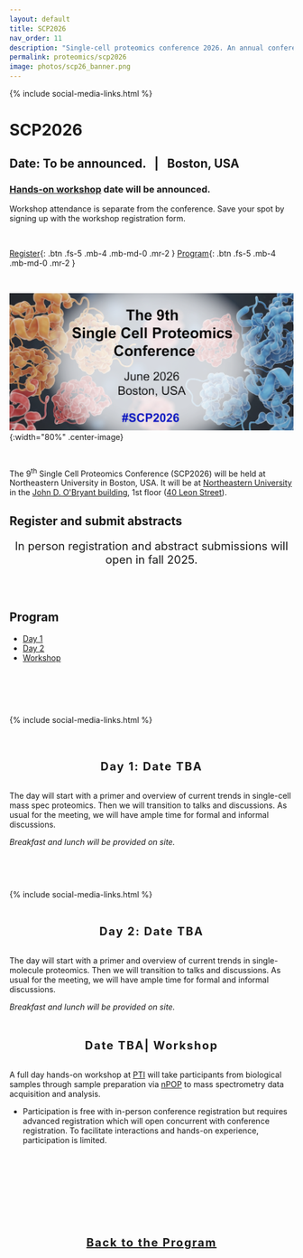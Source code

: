 ```yaml
---
layout: default
title: SCP2026
nav_order: 11
description: "Single-cell proteomics conference 2026. An annual conference in Boston for interactive discussions and presentations in the fields of single-cell biology, sensitive mass spectrometry, single-cell omics and computational biology."
permalink: proteomics/scp2026
image: photos/scp26_banner.png
---
```

{% include social-media-links.html %}

# SCP2026
## Date: To be announced.   &nbsp; |  &nbsp;  Boston, USA
### [Hands-on workshop](#workshop) date will be announced.
Workshop attendance is separate from the conference. Save your spot by signing up with the workshop registration form.

&nbsp;



[Register](#register-and-submit-abstracts){: .btn .fs-5 .mb-4 .mb-md-0 .mr-2 }
[Program](#program){: .btn .fs-5 .mb-4 .mb-md-0 .mr-2 }
<!-- [Speakers](#speakers){: .btn .fs-5 .mb-4 .mb-md-0 .mr-2 } -->
<!--[Sponsors](#sponsors){: .btn .fs-5 .mb-4 .mb-md-0 .mr-2 } -->

&nbsp;



![](photos/scp26_banner.png){:width="80%" .center-image}




&nbsp;

The 9<sup>th</sup> Single Cell Proteomics Conference (SCP2026) will be held at Northeastern University in Boston, USA. It will be at [Northeastern University](https://center.single-cell.net/) in the [John D. O'Bryant building](https://goo.gl/maps/bmtkmHuFHGC9w8Db8), 1st floor (<a href="https://www.northeastern.edu/campusmap/printable/campusmap15.pdf">40 Leon Street</a>).

<!--
We will also broadcast **virtual components**. Virtual attendance is free of charge but requires a [registration](#virtual).
-->



## Register and submit abstracts

<!-- <div style="font-size: 30px; letter-spacing: 1.2px; text-align: center;">Register for SCP2026</div> -->
<p style="text-align: center; font-size: 20px;">In person registration and abstract submissions will open in fall 2025. <br>

<!--
<div style="font-size: 30px; letter-spacing: 1.2px; text-align: center;" id="virtual"><a href="https://forms.gle/2G493pgjJCg9DwK49" target="_blank" >Register for <strong>virtual</strong> SCP2025</a></div>
<p style="text-align: center; font-size: 20px;">Deadline: May 27, 2024</p>


<div style="font-size: 30px; letter-spacing: 1.2px; text-align: center;" id="virtual"><a href="https://forms.gle/2G493pgjJCg9DwK49" target="_blank" >Register for <strong>virtual</strong> SCP2024</a></div>
<p style="text-align: center; font-size: 20px;">Deadline: May 27, 2024</p>


<br>
<br>
<div style="font-size:18px; letter-spacing: 1.2px; text-align: center;">
Enjoy recorded <a href="https://www.youtube.com/@NikolaiSlavovResearch/playlists?view=50&sort=dd&shelf_id=2" >presentations</a> from past <a href="https://slavovlab.net/research.htm#Single-Cell-Proteomics-Conference" >SCP meetings</a>.
</div>




<a href="https://single-cell.net/SCP_Meeting/Hotels_2024" target="_blank" rel="noopener noreferrer"><b>Reserve a hotel</b></a>


-->




<br>
<br>

## Program
* [Day 1](#day1)
* [Day 2](#day2)
* [Workshop](#workshop)

<br>
<br>


<style>
tr td{
  background-color: initial;
}

.SCPtable td, .SCPtable th {
  border: 1px solid #ddd !important;
  padding: 8px;
}

.SCPtable tr:nth-child(even){background-color: #f2f2f2 !important;}

.SCPtable tr:hover {background-color: #ddd !important; }

.SCPtable th {
  padding-top: 12px;
  padding-bottom: 12px;
  text-align: left;
  background-color: #4CAF50;
  color: white;
}
</style>



&nbsp;

 {% include social-media-links.html %}

&nbsp;

<br>

<div style="font-size: 20px; letter-spacing: 1.8px; text-align: center;" id="day1"><strong>Day 1: Date TBA</strong> </div>
<br>

The day will start with a primer and overview of current trends in single-cell mass spec proteomics. Then we will transition to talks and discussions. As usual for the meeting, we will have ample time for formal and informal discussions.   

*Breakfast and lunch will be provided on site.*

<br>


&nbsp;

 {% include social-media-links.html %}

&nbsp;
<br>

<div style="font-size: 20px; letter-spacing: 1.8px; text-align: center;" id="day2"><strong>Day 2: Date TBA</strong> </div>
<br>  

The day will start with a primer and overview of current trends in single-molecule proteomics. Then we will transition to talks and discussions. As usual for the meeting, we will have ample time for formal and informal discussions.   

*Breakfast and lunch will be provided on site.*

<br>

<br>


<div style="font-size: 20px; letter-spacing: 1.8px; text-align: center;" id="workshop"><strong>Date TBA| Workshop</strong> </div>
<br>

A full day hands-on workshop at [PTI](https://www.parallelsq.org/) will take participants from biological samples through sample preparation via [nPOP](https://scp.slavovlab.net/nPOP) to mass spectrometry data acquisition and analysis.
 * Participation is free with in-person conference registration but requires advanced registration which will open concurrent with conference registration. To facilitate interactions and hands-on experience, participation is limited.
 <!--  *The workshop is over-subscribed, and the registration is closed.*    -->


<br>


<br>





<!--

## Speakers
*SCP2025 Presenters included:*
* Hannah Boekweg, Brigham Young University
* Yu-Ju Chen, Institute of Chemistry Academia Sinica
* Scott Coyle, University of Wisconsin-Madison
* Katie Galloway, MIT
* Alexander Ivanov, Northeastern University
* Galit Lahav, Harvard Medical School
* Julia Laskin, Purdue University
* Andrew Leduc, Northeastern University
* Ryan Kelly, Brigham Young University
* Jeroen Krijgsveld, Heidelberg University
* Christoph Krisp, Bruker Daltonics GmbH & Co. KG
* Joel McDade, Quantum-Si
* Kevin McDonnell, PTI
* Jesse Meyer, Cedars-Sinai Medical Center
* Alexey Nesvizhskii, University of Michigan
* Nikolaus Rajewsky, Berlin Institute for Medical Systems Biology
* Julia Schaepe, Stanford University
* Jonathan Sweedler, University of Illinois Urbana-Champaign
* Justin Walley, Iowa State University
* Georg Wallmann, Max Planck Institute of Biochemistry








* Theodore Alexandrov, EMBL  
* Kristin Burnum-Johnson, PNNL
* Ryan Kelly, Brigham Young University
* Neil Kelleher, Northwestern University
* Jeroen Krijgsveld, Heidelberg University
* Emma Lundberg, Stanford University
* Brian Reed, Quantum-Si
* Erwin Schoof, Technical University of Denmark
* Nikolai Slavov, Northeastern University
* Sabrina Spencer, University of Colorado
* Xiao Wang, Massachusetts Institute of Technology
* Meni Wanunu, Northeastern University


* Frank Albert, University of Minnesota

* Juergen Cox, Max Planck Institute of Biochemistry
* Tami Geiger, Weizmann Institute of Science

* Jeff Nivala, University of Washington
* Jesper Olsen, University of Copenhagen
* Peter Sorger, Harvard Medical School
* Catherine Wong, Peking University Health Science Center

-->

<br>
<br>
<br>
<br>

&nbsp;

  <div style="font-size: 20px; letter-spacing: 1.8px; text-align: center;" ><strong><a href="#program">Back to the Program</a></strong></div>

&nbsp;



<!--


&nbsp;

# Sponsors



## Platinum sponsors

![]({{site.baseurl}}/sponsors/Bruker.png){:width="50%" .center-image}

&nbsp;

&nbsp;


![]({{site.baseurl}}/sponsors/Thermo.png){:width="60%" .center-image}

&nbsp;

&nbsp;







## Gold sponsors


[![]({{site.baseurl}}/sponsors/pti-full-black-transparent.png){:width="60%" .center-image}](https://www.parallelsq.org)

&nbsp;

&nbsp;







## Silver sponsors

[![]({{site.baseurl}}/sponsors/IO_Pos_2Colour.png){:width="30%" .center-image}](https://ionopticks.com/)

&nbsp;

&nbsp;


[![]({{site.baseurl}}/sponsors/evosep.png){:width="30%" .center-image}](https://www.evosep.com)

&nbsp;

&nbsp;


[![]({{site.baseurl}}/sponsors/Affinisep_Blue.png){:width="30%" .center-image}](https://affinisep.com)

&nbsp;

&nbsp;

[![]({{site.baseurl}}/sponsors/CellSorter_logo_300.png){:width="30%" .center-image}](https://www.cellsorter-scientific.com/)

&nbsp;

&nbsp;

[![]({{site.baseurl}}/sponsors/ESI_Logo.jpg){:width="30%" .center-image}](https://esisourcesolutions.com/)

&nbsp;

&nbsp;

[![]({{site.baseurl}}/sponsors/new-objective-1.svg){:width="30%" .center-image}](https://www.newobjective.com/)

&nbsp;

&nbsp;

[![]({{site.baseurl}}/sponsors/proteome-sciences.png){:width="30%" .center-image}](https://www.proteomics.com/)

&nbsp;

&nbsp;


<div style="font-size: 20px; letter-spacing: 1.8px; text-align: center;" ><strong><a href="#program">Back to the Program</a></strong></div>


  &nbsp;

  &nbsp;
-->  


<script type="application/ld+json">
{
  "@context": "https://schema.org",
  "@type": "Event",
  "name": "The 9th Single-cell proteomics conference (2026)",
  "startDate": "2025-05-27",
  "endDate": "2025-05-30",
  "eventAttendanceMode": "https://schema.org/OfflineEventAttendanceMode",
  "eventStatus": "https://schema.org/EventScheduled",
  "location": {
    "@type": "Place",
    "name": "John D. O'Bryant building",
    "address": {
      "@type": "PostalAddress",
      "streetAddress": "40 Leon Street",
      "addressLocality": "Boston",
      "postalCode": "02115",
      "addressRegion": "MA",
      "addressCountry": "US"
    }
  },
  "image": [
    "https://single-cell.net/proteomics/photos/SCP2025_Single-Cell-Proteomics-Conference_Header.jpg",
    "https://single-cell.net/proteomics/photos/SCP2023_Group_Picture.JPG",
    "https://single-cell.net/proteomics/photos/scp2022.jpeg"
   ],
  "description": "The annual single-cell proteomics conference",
  "offers": {
    "@type": "Offer",
    "url": "https://single-cell.net/proteomics/scp2025",
    "price": "350",
    "priceCurrency": "USD",
    "availability": "https://schema.org/InStock",
    "validFrom": "2024-05-27"
  },
  "organizer": {
    "@type": "Organization",
    "name": ["Northeastern University", "Parallel Squared Technology Institute"],
    "url": "https://center.single-cell.net"
  },
  "performer": "Nikolai Slavov"
}
</script>






<!--
* Peter Nemes, University of Maryland
* Alexey Nesvizhskii, University of Michigan
* Aleksandra Petelski, Northeastern University
* Chris Rose, Genentech

* Savas Tay, University of Chicago
* Catherine Wong, Peking University Health Science Center


## Speakers

* Kristin Burnum-Johnson, PNNL
* Jürgen Cox,	Max Planck Institute of Biochemistry
* Amy Herr, UC Berkeley
* Ryan Kelly, Brigham Young University
* Jeroen Krijgsveld, Heidelberg University
* Emma Lundberg, KTH Royal Institute of Technology
* Matthias Mann, Max Planck Institute of Biochemistry
* Peter Nemes, University of Maryland
* Nikolai Slavov,	Northeastern University
* Peter Smibert, New York Genome Center
* John Yates, The Scripps Research Institute

* Ruedi Aebersold, ETH Zurich
* Chloe Baron, Harvard Medical School
* Sean Bendall, Stanford University

* Bogdan Budnik, Harvard University
* Akos Vegvari, Karolinska Institutet
* Catherine Wong, Peking University Health Science Center
* Sydney Shaffer, University of Pennsylvania
* Tami Geiger,	Tel Aviv University
* Luca Pinello, Harvard Medical School
* Jessica, Polka, ASAPbio  

{:.no_toc}

* Will be replaced with the ToC, excluding the section header
{:toc}

![]({{site.baseurl}}/sponsors/CELLENION_690x690pxl.png){:width="30%" .center-image}


&nbsp;

&nbsp;


&nbsp;
-->

